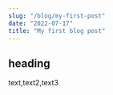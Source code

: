 ```yaml
---
slug: "/blog/my-first-post"
date: "2022-07-17"
title: "My first blog post"
---
```

## heading

text,text2,text3
